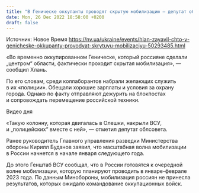 ```yaml
---
title: "В Геническе оккупанты проводят скрытую мобилизацию — депутат облсовета"
date: Mon, 26 Dec 2022 18:58:00 +0200
draft: false
---
```

Источник: Новое Время https://nv.ua/ukraine/events/hlan-zayavil-chto-v-genicheske-okkupanty-provodyat-skrytuyu-mobilizaciyu-50293485.html


 «Во временно оккупированном Геническе, который россияне сделали „центром“ области, фактически проходит скрытая мобилизация», — сообщил Хлань.

По его словам, среди коллаборантов набрали желающих служить в их «полиции». Обещали хорошие зарплаты и условия за охрану города. Однако по факту отправляют дежурить на блокпостах и сопровождать перемещение российской техники.

 Видео дня   

«Такую колонну, которая двигалась в Олешки, накрыли ВСУ, и „полицейских“ вместе с ней», — отметил депутат облсовета.

Ранее руководитель Главного управления разведки Министерства обороны Кирилл Буданов заявил, что масштабная волна мобилизации в России начнется в начале января следующего года.

До этого Генштаб ВСУ сообщал, что в России готовятся к очередной волне мобилизации, которую планируют проводить в январе-феврале 2023 года. По данным Минобороны, мобилизация россиян не принесла результатов, которых ожидало командование оккупационных войск.
